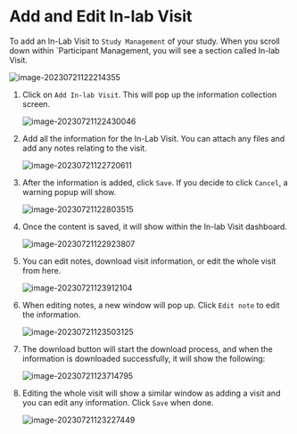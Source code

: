 
# Add and Edit In-lab Visit

To add an In-Lab Visit to `Study Management` of your study. When you scroll down within `Participant Management, you will see a section called In-lab Visit.

![image-20230721122214355](https://raw.githubusercontent.com/S-HealthStack/S-HealthStack.github.io/post-migrations-structure/docs/portal-guide/inlab-visits/creating-in-lab-visit.assets/image-20230721122214355.png)

1. Click on `Add In-lab Visit`. This will pop up the information collection screen. 

   ![image-20230721122430046](https://raw.githubusercontent.com/S-HealthStack/S-HealthStack.github.io/post-migrations-structure/docs/portal-guide/inlab-visits/creating-in-lab-visit.assets/image-20230721122430046.png)

2. Add all the information for the In-Lab Visit. You can attach any files and add any notes relating to the visit.

   ![image-20230721122720611](https://raw.githubusercontent.com/S-HealthStack/S-HealthStack.github.io/post-migrations-structure/docs/portal-guide/inlab-visits/creating-in-lab-visit.assets/image-20230721122720611.png)

3. After the information is added, click `Save`. If you decide to click `Cancel`, a warning popup will show.

   ![image-20230721122803515](https://raw.githubusercontent.com/S-HealthStack/S-HealthStack.github.io/post-migrations-structure/docs/portal-guide/inlab-visits/creating-in-lab-visit.assets/image-20230721122803515.png)

4. Once the content is saved, it will show within the In-lab Visit dashboard.

   ![image-20230721122923807](https://raw.githubusercontent.com/S-HealthStack/S-HealthStack.github.io/post-migrations-structure/docs/portal-guide/inlab-visits/creating-in-lab-visit.assets/image-20230721122923807.png)

5. You can edit notes, download visit information, or edit the whole visit from here. 

   ![image-20230721123912104](https://raw.githubusercontent.com/S-HealthStack/S-HealthStack.github.io/post-migrations-structure/docs/portal-guide/inlab-visits/creating-in-lab-visit.assets/image-20230721123912104.png)

6. When editing notes, a new window will pop up. Click `Edit note` to edit the information.

   ![image-20230721123503125](https://raw.githubusercontent.com/S-HealthStack/S-HealthStack.github.io/post-migrations-structure/docs/portal-guide/inlab-visits/creating-in-lab-visit.assets/image-20230721123503125.png)

7. The download button will start the download process, and when the information is downloaded successfully, it will show the following:

   ![image-20230721123714795](https://raw.githubusercontent.com/S-HealthStack/S-HealthStack.github.io/post-migrations-structure/docs/portal-guide/inlab-visits/creating-in-lab-visit.assets/image-20230721123714795.png)

8. Editing the whole visit will show a similar window as adding a visit and you can edit any information. Click `Save` when done.

   ![image-20230721123227449](https://raw.githubusercontent.com/S-HealthStack/S-HealthStack.github.io/post-migrations-structure/docs/portal-guide/inlab-visits/creating-in-lab-visit.assets/image-20230721123227449.png)